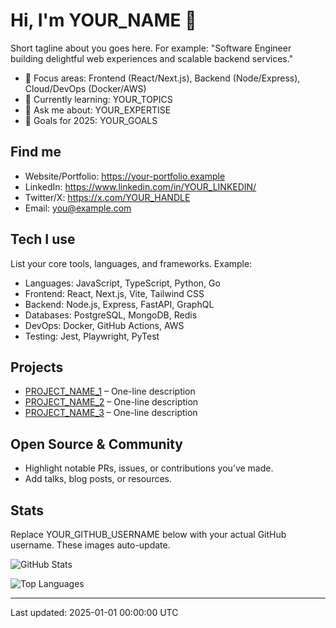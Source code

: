 <!--
This README will appear on your GitHub profile if it lives in a repository named exactly like your GitHub username.

How to use:
1) Create a public repo on GitHub named YOUR_GITHUB_USERNAME.
2) Put this README.md at the root of that repo.
3) Replace placeholders (YOUR_NAME, YOUR_GITHUB_USERNAME, links, tech stack).
4) Commit and push. Optional: add the provided GitHub Action later to auto-update the "Last updated" line.
-->

# Hi, I'm YOUR_NAME 👋

Short tagline about you goes here. For example:
"Software Engineer building delightful web experiences and scalable backend services."

- 🚀 Focus areas: Frontend (React/Next.js), Backend (Node/Express), Cloud/DevOps (Docker/AWS)
- 🧠 Currently learning: YOUR_TOPICS
- 💬 Ask me about: YOUR_EXPERTISE
- 🎯 Goals for 2025: YOUR_GOALS

## Find me
- Website/Portfolio: https://your-portfolio.example
- LinkedIn: https://www.linkedin.com/in/YOUR_LINKEDIN/
- Twitter/X: https://x.com/YOUR_HANDLE
- Email: you@example.com

## Tech I use
List your core tools, languages, and frameworks. Example:

- Languages: JavaScript, TypeScript, Python, Go
- Frontend: React, Next.js, Vite, Tailwind CSS
- Backend: Node.js, Express, FastAPI, GraphQL
- Databases: PostgreSQL, MongoDB, Redis
- DevOps: Docker, GitHub Actions, AWS
- Testing: Jest, Playwright, PyTest

## Projects
- [PROJECT_NAME_1](https://github.com/YOUR_GITHUB_USERNAME/REPO_1) – One-line description
- [PROJECT_NAME_2](https://github.com/YOUR_GITHUB_USERNAME/REPO_2) – One-line description
- [PROJECT_NAME_3](https://github.com/YOUR_GITHUB_USERNAME/REPO_3) – One-line description

## Open Source & Community
- Highlight notable PRs, issues, or contributions you’ve made.
- Add talks, blog posts, or resources.

## Stats
Replace YOUR_GITHUB_USERNAME below with your actual GitHub username. These images auto-update.

![GitHub Stats](https://github-readme-stats.vercel.app/api?username=YOUR_GITHUB_USERNAME&count_private=true&show_icons=true&theme=react)

![Top Languages](https://github-readme-stats.vercel.app/api/top-langs/?username=YOUR_GITHUB_USERNAME&layout=compact&theme=react)

<!-- Optional: Streak stats (remove if not wanted) -->
<!-- ![GitHub Streak](https://streak-stats.demolab.com?user=YOUR_GITHUB_USERNAME&theme=react) -->

---

Last updated: 2025-01-01 00:00:00 UTC
